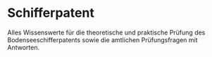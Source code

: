 # Schifferpatent

Alles Wissenswerte für die theoretische und praktische Prüfung des Bodenseeschifferpatents
sowie die amtlichen Prüfungsfragen mit Antworten.